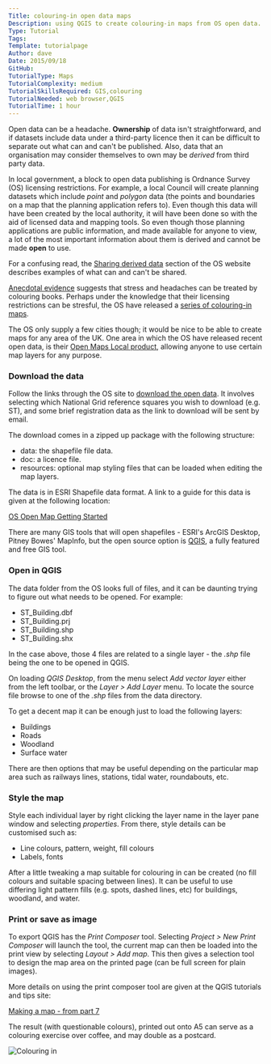 ```yaml
---
Title: colouring-in open data maps
Description: using QGIS to create colouring-in maps from OS open data.
Type: Tutorial
Tags: 
Template: tutorialpage
Author: dave
Date: 2015/09/18
GitHub: 
TutorialType: Maps
TutorialComplexity: medium
TutorialSkillsRequired: GIS,colouring
TutorialNeeded: web browser,QGIS
TutorialTime: 1 hour
---
```


Open data can be a headache.  **Ownership** of data isn't straightforward, and if datasets include data under a third-party licence then it can be difficult to separate out what can and can't be published.  Also, data that an organisation may consider themselves to own may be *derived* from third party data.

In local government, a block to open data publishing is Ordnance Survey (OS) licensing restrictions.  For example, a local Council will create planning datasets which include *point* and *polygon* data (the points and boundaries on a map that the planning application refers to).  Even though this data will have been created by the local authority, it will have been done so with the aid of licensed data and mapping tools.  So even though those planning applications are public information, and made available for anyone to view, a lot of the most important information about them is derived and cannot be made **open** to use.

For a confusing read, the [Sharing derived data](https://www.ordnancesurvey.co.uk/business-and-government/help-and-support/public-sector/guidance/derived-data-exemptions.html) section of the OS website describes examples of what can and can't be shared.

[Anecdotal evidence](http://www.independent.co.uk/arts-entertainment/art/features/colouring-books-for-adults-how-the-french-are-going-crazy-for-crayolas-9883103.html) suggests that stress and headaches can be treated by colouring books.  Perhaps under the knowledge that their licensing restrictions can be stresful, the OS have released a [series of colouring-in maps](http://www.ordnancesurvey.co.uk/blog/2015/08/maps-join-adult-colouring-in/).

The OS only supply a few cities though; it would be nice to be able to create maps for any area of the UK.  One area in which the OS have released recent open data, is their [Open Maps Local product](https://www.ordnancesurvey.co.uk/business-and-government/products/os-open-map-local.html), allowing anyone to use certain map layers for any purpose.

### Download the data

Follow the links through the OS site to [download the open data](https://www.ordnancesurvey.co.uk/opendatadownload/products.html).  It involves selecting which National Grid reference squares you wish to download (e.g. ST), and some brief registration data as the link to download will be sent by email.

The download comes in a zipped up package with the following structure:

- data: the shapefile file data.
- doc: a licence file.
- resources: optional map styling files that can be loaded when editing the map layers.

The data is in ESRI Shapefile data format.   A link to a guide for this data is given at the following location:

[OS Open Map Getting Started](http://www.ordnancesurvey.co.uk/docs/user-guides/os-open-map-local-getting-started-guide.pdf)

There are many GIS tools that will open shapefiles - ESRI's ArcGIS Desktop, Pitney Bowes' MapInfo, but the open source option is [QGIS](http://qgis.org/en/site/), a fully featured and free GIS tool.

### Open in QGIS

The data folder from the OS looks full of files, and it can be daunting trying to figure out what needs to be opened.  For example:

- ST_Building.dbf
- ST_Building.prj
- ST_Building.shp
- ST_Building.shx

In the case above, those 4 files are related to a single layer - the *.shp* file being the one to be opened in QGIS.  

On loading *QGIS Desktop*, from the menu select *Add vector layer* either from the left toolbar, or the *Layer > Add Layer* menu.  To locate the source file browse to one of the *.shp* files from the data directory.

To get a decent map it can be enough just to load the following layers:

- Buildings
- Roads
- Woodland
- Surface water

There are then options that may be useful depending on the particular map area such as railways lines, stations, tidal water, roundabouts, etc.

### Style the map

Style each individual layer by right clicking the layer name in the layer pane window and selecting *properties*.  From there, style details can be customised such as:

- Line colours, pattern, weight, fill colours
- Labels, fonts
 
After a little tweaking a map suitable for colouring in can be created (no fill colours and suitable spacing between lines).  It can be useful to use differing light pattern fills (e.g. spots, dashed lines, etc) for buildings, woodland, and water.

### Print or save as image

To export QGIS has the *Print Composer* tool.  Selecting *Project > New Print Composer* will launch the tool, the current map can then be loaded into the print view by selecting *Layout > Add map*.  This then gives a selection tool to design the map area on the printed page (can be full screen for plain images).

More details on using the print composer tool are given at the QGIS tutorials and tips site:

[Making a map - from part 7](http://www.qgistutorials.com/en/docs/making_a_map.html)

The result (with questionable colours), printed out onto A5 can serve as a colouring exercise over coffee, and may double as a postcard.

<img src="/images/MapColouringInSmall.jpg" class="img-responsive" alt="Colouring in">